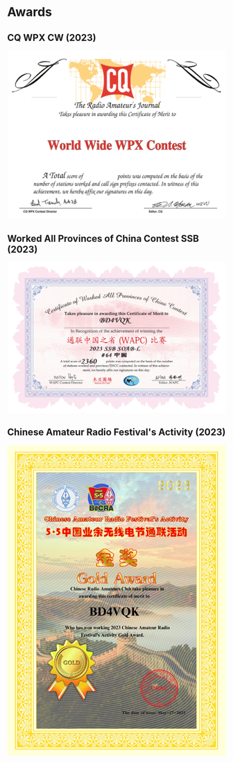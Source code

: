 # Awards

## CQ WPX CW (2023)
![CQ WPX CW 2023](awards/CQWPXCW_2023.jpg)

## Worked All Provinces of China Contest SSB (2023)
![WAPC SSB 2023](awards/WAPCSSB_2023.jpg)

## Chinese Amateur Radio Festival's Activity (2023)
![5.5 2023](awards/55_2023.jpg)
